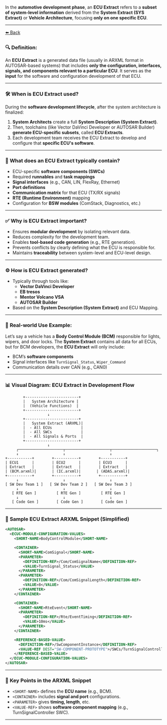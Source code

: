 In the **automotive development phase**, an **ECU Extract** refers to a **subset of system-level information** derived from the **System Extract (SYS Extract)** or **Vehicle Architecture**, focusing **only on one specific ECU**.

---
<a class="back-sidebar-btn" href="javascript:history.back()">⬅️ Back</a>

### 🔍 **Definition:**
An **ECU Extract** is a generated data file (usually in ARXML format in AUTOSAR-based systems) that includes **only the configuration, interfaces, signals, and components relevant to a particular ECU**. It serves as the **input** for the software and configuration development of that ECU.

---

### 🛠️ **When is ECU Extract used?**
During the **software development lifecycle**, after the system architecture is finalized:
1. **System Architects** create a full **System Description (System Extract)**.
2. Then, toolchains (like Vector DaVinci Developer or AUTOSAR Builder) **generate ECU-specific subsets**, called **ECU Extracts**.
3. Each development team receives the ECU Extract to develop and configure that **specific ECU's software**.

---

### 📁 **What does an ECU Extract typically contain?**
- ECU-specific **software components (SWCs)**
- Required **runnables** and **task mappings**
- **Signal interfaces** (e.g., CAN, LIN, FlexRay, Ethernet)
- **Port definitions**
- **Communication matrix** for that ECU (TX/RX signals)
- **RTE (Runtime Environment)** mapping
- Configuration for **BSW modules** (ComStack, Diagnostics, etc.)

---

### ✅ **Why is ECU Extract important?**
- Ensures **modular development** by isolating relevant data.
- Reduces complexity for the development team.
- Enables **tool-based code generation** (e.g., RTE generation).
- Prevents conflicts by clearly defining what the ECU is responsible for.
- Maintains **traceability** between system-level and ECU-level design.

---

### ⚙️ **How is ECU Extract generated?**
- Typically through tools like:
  - **Vector DaVinci Developer**
  - **EB tresos**
  - **Mentor Volcano VSA**
  - **AUTOSAR Builder**
- Based on the **System Description (System Extract)** and ECU Mapping.

---

### 🚗 **Real-world Use Example:**
Let’s say a vehicle has a **Body Control Module (BCM)** responsible for lights, wipers, and door locks. The **System Extract** contains all data for all ECUs, but for BCM developers, the **ECU Extract** will only include:
- BCM’s **software components**
- Signal interfaces like `TurnSignal_Status`, `Wiper_Command`
- Communication details over CAN (e.g., CAN0)

---

### 📊 **Visual Diagram: ECU Extract in Development Flow**

```
        +------------------------+
        |   System Architecture |
        |  (Vehicle Functions)  |
        +------------------------+
                   ↓
        +------------------------+
        |   System Extract (ARXML)|
        |  - All ECUs             |
        |  - All SWCs             |
        |  - All Signals & Ports  |
        +------------------------+
                   ↓
     ┌────────────────────┬────────────────────┬────────────────────┐
     ↓                    ↓                    ↓
+-----------+        +-----------+        +-----------+
| ECU1      |        | ECU2      |        | ECU3      |
| Extract   |        | Extract   |        | Extract   |
| (BCM.arxml)|       | (IC.arxml)|       | (ADAS.arxml)|
+-----------+        +-----------+        +-----------+
     ↓                    ↓                    ↓
[ SW Dev Team 1 ]   [ SW Dev Team 2 ]   [ SW Dev Team 3 ]
     ↓                    ↓                    ↓
   [ RTE Gen ]         [ RTE Gen ]         [ RTE Gen ]
     ↓                    ↓                    ↓
   [ Code Gen ]        [ Code Gen ]        [ Code Gen ]
```

---

### 📄 **Sample ECU Extract ARXML Snippet (Simplified)**

```xml
<AUTOSAR>
  <ECUC-MODULE-CONFIGURATION-VALUES>
    <SHORT-NAME>BodyControlModule</SHORT-NAME>

    <CONTAINER>
      <SHORT-NAME>ComSignal</SHORT-NAME>
      <PARAMETER>
        <DEFINITION-REF>/Com/ComSignalName</DEFINITION-REF>
        <VALUE>TurnSignal_Status</VALUE>
      </PARAMETER>
      <PARAMETER>
        <DEFINITION-REF>/Com/ComSignalLength</DEFINITION-REF>
        <VALUE>8</VALUE>
      </PARAMETER>
    </CONTAINER>

    <CONTAINER>
      <SHORT-NAME>RteEvent</SHORT-NAME>
      <PARAMETER>
        <DEFINITION-REF>/Rte/EventTiming</DEFINITION-REF>
        <VALUE>10ms</VALUE>
      </PARAMETER>
    </CONTAINER>

    <REFERENCE-BASED-VALUE>
      <DEFINITION-REF>/SwComponentInstance</DEFINITION-REF>
      <VALUE-REF DEST="SW-COMPONENT-PROTOTYPE">/SWCs/TurnSignalController</VALUE-REF>
    </REFERENCE-BASED-VALUE>
  </ECUC-MODULE-CONFIGURATION-VALUES>
</AUTOSAR>
```

---

### 🔑 **Key Points in the ARXML Snippet**
- `<SHORT-NAME>` defines the **ECU name** (e.g., BCM).
- `<CONTAINER>` includes **signal and port** configurations.
- `<PARAMETER>` gives **timing, length**, etc.
- `<VALUE-REF>` shows **software component mapping** (e.g., TurnSignalController SWC).

---
